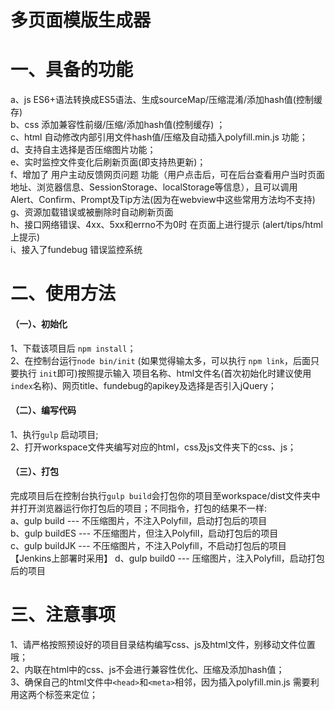 # 多页面模版生成器
# 一、具备的功能
a、js ES6+语法转换成ES5语法、生成sourceMap/压缩混淆/添加hash值(控制缓存)   
b、css 添加兼容性前缀/压缩/添加hash值(控制缓存) ；  
c、html 自动修改内部引用文件hash值/压缩及自动插入polyfill.min.js 功能；  
d、支持自主选择是否压缩图片功能；  
e、实时监控文件变化后刷新页面(即支持热更新)；  
f、增加了 用户主动反馈网页问题 功能（用户点击后，可在后台查看用户当时页面地址、浏览器信息、SessionStorage、localStorage等信息），且可以调用Alert、Confirm、Prompt及Tip方法(因为在webview中这些常用方法均不支持)  
g、资源加载错误或被删除时自动刷新页面  
h、接口网络错误、4xx、5xx和errno不为0时 在页面上进行提示 (alert/tips/html上提示)  
i、接入了fundebug 错误监控系统  

# 二、使用方法
#### （一）、初始化
1、下载该项目后 ```npm install```；  
2、在控制台运行```node bin/init``` (如果觉得输太多，可以执行 `npm link`，后面只要执行 `init`即可)按照提示输入 项目名称、html文件名(首次初始化时建议使用`index`名称)、网页title、fundebug的apikey及选择是否引入jQuery；     

#### （二）、编写代码
1、执行```gulp``` 启动项目;       
2、打开workspace文件夹编写对应的html，css及js文件夹下的css、js；  
#### （三）、打包
完成项目后在控制台执行```gulp build```会打包你的项目至workspace/dist文件夹中并打开浏览器运行你打包后的项目；不同指令，打包的结果不一样:    
a、gulp build --- 不压缩图片，不注入Polyfill，启动打包后的项目   
b、gulp buildES --- 不压缩图片，但注入Polyfill，启动打包后的项目      
c、gulp buildJK --- 不压缩图片，不注入Polyfill，不启动打包后的项目  【Jenkins上部署时采用】
d、gulp build0 --- 压缩图片，注入Polyfill，启动打包后的项目  

# 三、注意事项
1、请严格按照预设好的项目目录结构编写css、js及html文件，别移动文件位置哦；   
2、内联在html中的css、js不会进行兼容性优化、压缩及添加hash值；   
3、确保自己的html文件中`<head>`和`<meta>`相邻，因为插入polyfill.min.js 需要利用这两个标签来定位；   
